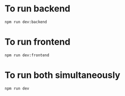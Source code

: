 # To run backend

```sh
npm run dev:backend
```

# To run frontend

```sh
npm run dev:frontend
```

# To run both simultaneously

```sh
npm run dev
```